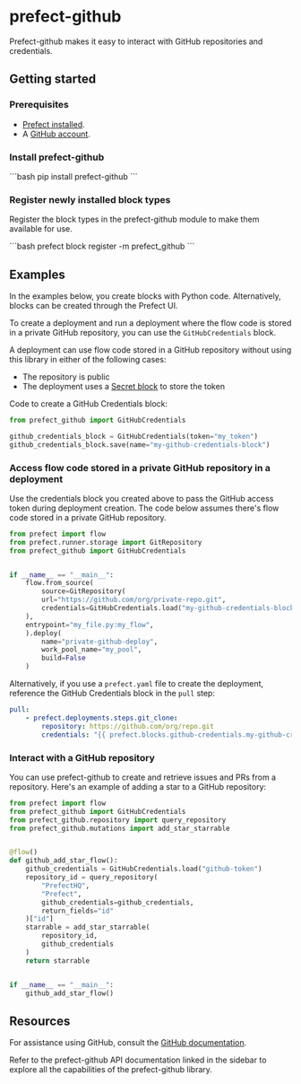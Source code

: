 # prefect-github

Prefect-github makes it easy to interact with GitHub repositories and credentials.

## Getting started

### Prerequisites

- [Prefect installed](/2.19.4/getting-started/installation/).
- A [GitHub account](https://github.com/).

### Install prefect-github

<div class = "terminal">
```bash
pip install prefect-github
```
</div>

### Register newly installed block types

Register the block types in the prefect-github module to make them available for use.

<div class = "terminal">
```bash
prefect block register -m prefect_github
```
</div>

## Examples

In the examples below, you create blocks with Python code.
Alternatively, blocks can be created through the Prefect UI.

To create a deployment and run a deployment where the flow code is stored in a private GitHub repository, you can use the `GitHubCredentials` block.

A deployment can use flow code stored in a GitHub repository without using this library in either of the following cases:

- The repository is public
- The deployment uses a [Secret block](https://docs.prefect.io/latest/concepts/blocks/) to store the token

Code to create a GitHub Credentials block:

```python
from prefect_github import GitHubCredentials

github_credentials_block = GitHubCredentials(token="my_token")
github_credentials_block.save(name="my-github-credentials-block")
```

### Access flow code stored in a private GitHub repository in a deployment

Use the credentials block you created above to pass the GitHub access token during deployment creation. The code below assumes there's flow code stored in a private GitHub repository.

```python
from prefect import flow
from prefect.runner.storage import GitRepository
from prefect_github import GitHubCredentials


if __name__ == "__main__":
    flow.from_source(
        source=GitRepository(
        url="https://github.com/org/private-repo.git",
        credentials=GitHubCredentials.load("my-github-credentials-block")
    ),
    entrypoint="my_file.py:my_flow",
    ).deploy(
        name="private-github-deploy",
        work_pool_name="my_pool",
        build=False
    )
```

Alternatively, if you use a `prefect.yaml` file to create the deployment, reference the GitHub Credentials block in the `pull` step:

```yaml
pull:
    - prefect.deployments.steps.git_clone:
        repository: https://github.com/org/repo.git
        credentials: "{{ prefect.blocks.github-credentials.my-github-credentials-block }}"
```

### Interact with a GitHub repository

You can use prefect-github to create and retrieve issues and PRs from a repository.
Here's an example of adding a star to a GitHub repository:

```python
from prefect import flow
from prefect_github import GitHubCredentials
from prefect_github.repository import query_repository
from prefect_github.mutations import add_star_starrable


@flow()
def github_add_star_flow():
    github_credentials = GitHubCredentials.load("github-token")
    repository_id = query_repository(
        "PrefectHQ",
        "Prefect",
        github_credentials=github_credentials,
        return_fields="id"
    )["id"]
    starrable = add_star_starrable(
        repository_id,
        github_credentials
    )
    return starrable


if __name__ == "__main__":
    github_add_star_flow()
```

## Resources

For assistance using GitHub, consult the [GitHub documentation](https://docs.github.com).

Refer to the prefect-github API documentation linked in the sidebar to explore all the capabilities of the prefect-github library.

